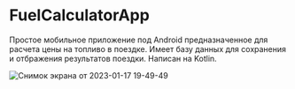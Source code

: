 # FuelCalculatorApp

Простое мобильное приложение под Android предназначенное для расчета цены на топливо в поездке. 
Имеет базу данных для сохранения и отбражения результатов поездки. Написан на Kotlin.

![Снимок экрана от 2023-01-17 19-49-49](https://user-images.githubusercontent.com/107018438/212930310-4befb2a8-4d14-4501-bbc0-f62a85969c4c.png)

